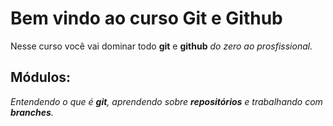 # Bem vindo ao curso Git e Github
Nesse curso você vai dominar todo **git** e **github** _do zero ao prosfissional._

## Módulos:
_Entendendo o que é **git**, aprendendo sobre **repositórios** e trabalhando com **branches**._
